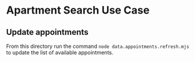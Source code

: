 # Apartment Search Use Case

## Update appointments

From this directory run the command `node data.appointments.refresh.mjs` to update the list of available appointments.

